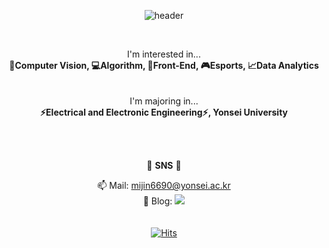 <div align="center">
  
![header](https://capsule-render.vercel.app/api?type=wave&&color=0:FFCCCC,777777:CD99FF&height=300&section=header&text=♥%20yoomimi%20github%20♥&fontSize=90&stroke=FFFFFF&fontColor=0000&fontAlignY=40)

<br>

I'm interested in...
<br>
__👀Computer Vision, 💻Algorithm, 🚀Front-End, 🎮Esports, 📈Data Analytics__
<br>
<br>
<br>
I'm majoring in...
<br>
__⚡Electrical and Electronic Engineering⚡, Yonsei University__

<br>
<br>

🎨 __SNS__ 🎨

📫 Mail: mijin6690@yonsei.ac.kr
<br>
🔗 Blog:
<a href="https://yoomimi.tistory.com">
		<img src="https://img.shields.io/badge/Blog-FF9800?style=flat&logo=Blogger&logoColor=white" />
<br>
<br>
<br>
[![Hits](https://hits.seeyoufarm.com/api/count/incr/badge.svg?url=https%3A%2F%2Fgithub.com%2Fyoomimi%2Fhit-counter&count_bg=%23555555&title_bg=%23C400FF&icon=github.svg&icon_color=%23E7E7E7&title=%EB%B0%A9%EB%AC%B8%EC%9E%90&edge_flat=false)](https://hits.seeyoufarm.com)
</div>
